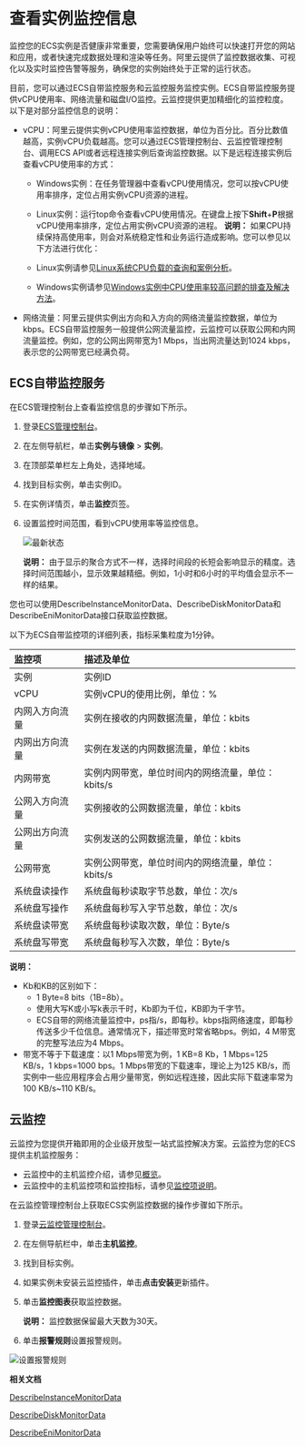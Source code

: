 # 查看实例监控信息

监控您的ECS实例是否健康非常重要，您需要确保用户始终可以快速打开您的网站和应用，或者快速完成数据处理和渲染等任务。阿里云提供了监控数据收集、可视化以及实时监控告警等服务，确保您的实例始终处于正常的运行状态。

目前，您可以通过ECS自带监控服务和云监控服务监控实例。ECS自带监控服务提供vCPU使用率、网络流量和磁盘I/O监控。云监控提供更加精细化的监控粒度。以下是对部分监控信息的说明：

-   vCPU：阿里云提供实例vCPU使用率监控数据，单位为百分比。百分比数值越高，实例vCPU负载越高。您可以通过ECS管理控制台、云监控管理控制台、调用ECS API或者远程连接实例后查询监控数据。以下是远程连接实例后查看vCPU使用率的方式：

    -   Windows实例：在任务管理器中查看vCPU使用情况，您可以按vCPU使用率排序，定位占用实例vCPU资源的进程。
    -   Linux实例：运行top命令查看vCPU使用情况。在键盘上按下**Shift**+**P**根据vCPU使用率排序，定位占用实例vCPU资源的进程。
    **说明：** 如果CPU持续保持高使用率，则会对系统稳定性和业务运行造成影响。您可以参见以下方法进行优化：

    -   Linux实例请参见[Linux系统CPU负载的查询和案例分析](https://help.aliyun.com/knowledge_detail/41225.html)。
    -   Windows实例请参见[Windows实例中CPU使用率较高问题的排查及解决方法](https://help.aliyun.com/knowledge_detail/41045.html)。
-   网络流量：阿里云提供实例出方向和入方向的网络流量监控数据，单位为kbps。ECS自带监控服务一般提供公网流量监控，云监控可以获取公网和内网流量监控。例如，您的公网出网带宽为1 Mbps，当出网流量达到1024 kbps，表示您的公网带宽已经满负荷。

## ECS自带监控服务

在ECS管理控制台上查看监控信息的步骤如下所示。

1.  登录[ECS管理控制台](https://ecs.console.aliyun.com)。

2.  在左侧导航栏，单击**实例与镜像** \> **实例**。

3.  在顶部菜单栏左上角处，选择地域。

4.  找到目标实例，单击实例ID。

5.  在实例详情页，单击**监控**页签。

6.  设置监控时间范围，看到vCPU使用率等监控信息。

    ![最新状态](https://static-aliyun-doc.oss-accelerate.aliyuncs.com/assets/img/zh-CN/3069304061/p9888.png)

    **说明：** 由于显示的聚合方式不一样，选择时间段的长短会影响显示的精度。选择时间范围越小，显示效果越精细。例如，1小时和6小时的平均值会显示不一样的结果。


您也可以使用DescribeInstanceMonitorData、DescribeDiskMonitorData和DescribeEniMonitorData接口获取监控数据。

以下为ECS自带监控项的详细列表，指标采集粒度为1分钟。

|监控项|描述及单位|
|:--|:----|
|实例|实例ID|
|vCPU|实例vCPU的使用比例，单位：%|
|内网入方向流量|实例在接收的内网数据流量，单位：kbits|
|内网出方向流量|实例在发送的内网数据流量，单位：kbits|
|内网带宽|实例内网带宽，单位时间内的网络流量，单位：kbits/s|
|公网入方向流量|实例接收的公网数据流量，单位：kbits|
|公网出方向流量|实例发送的公网数据流量，单位：kbits|
|公网带宽|实例公网带宽，单位时间内的网络流量，单位：kbits/s|
|系统盘读操作|系统盘每秒读取字节总数，单位：次/s|
|系统盘写操作|系统盘每秒写入字节总数，单位：次/s|
|系统盘读带宽|系统盘每秒读取次数，单位：Byte/s|
|系统盘写带宽|系统盘每秒写入次数，单位：Byte/s|

**说明：**

-   Kb和KB的区别如下：
    -   1 Byte=8 bits（1B=8b）。
    -   使用大写K或小写k表示千时，Kb即为千位，KB即为千字节。
    -   ECS自带的网络流量监控中，ps指/s，即每秒。kbps指网络速度，即每秒传送多少千位信息。通常情况下，描述带宽时常省略bps。例如，4 M带宽的完整写法应为4 Mbps。
-   带宽不等于下载速度：以1 Mbps带宽为例，1 KB=8 Kb，1 Mbps=125 KB/s，1 kbps=1000 bps。1 Mbps带宽的下载速率，理论上为125 KB/s，而实例中一些应用程序会占用少量带宽，例如远程连接，因此实际下载速率常为100 KB/s~110 KB/s。

## 云监控

云监控为您提供开箱即用的企业级开放型一站式监控解决方案。云监控为您的ECS提供主机监控服务：

-   云监控中的主机监控介绍，请参见[概览](/intl.zh-CN/主机监控/概览.md)。
-   云监控中的主机监控项和监控指标，请参见[监控项说明](/intl.zh-CN/主机监控/监控项说明.md)。

在云监控管理控制台上获取ECS实例监控数据的操作步骤如下所示。

1.  登录[云监控管理控制台](https://cloudmonitor.console.aliyun.com/)。

2.  在左侧导航栏中，单击**主机监控**。

3.  找到目标实例。

4.  如果实例未安装云监控插件，单击**点击安装**更新插件。

5.  单击**监控图表**获取监控数据。

    **说明：** 监控数据保留最大天数为30天。

6.  单击**报警规则**设置报警规则。


![设置报警规则](https://static-aliyun-doc.oss-accelerate.aliyuncs.com/assets/img/zh-CN/8897919951/p3939.png)

**相关文档**  


[DescribeInstanceMonitorData](/intl.zh-CN/API参考/运维与监控/DescribeInstanceMonitorData.md)

[DescribeDiskMonitorData](/intl.zh-CN/API参考/运维与监控/DescribeDiskMonitorData.md)

[DescribeEniMonitorData](/intl.zh-CN/API参考/运维与监控/DescribeEniMonitorData.md)


